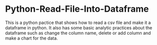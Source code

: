 # Python-Read-File-Into-Dataframe
This is a python pactice that shows how to read a csv file and make it a dataframe in python. 
It also has some basic analytic practices about the dataframe such as change the column name, delete or add column and make a chart for the data. 
